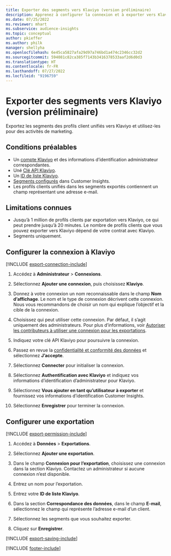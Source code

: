```yaml
---
title: Exporter des segments vers Klaviyo (version préliminaire)
description: Apprenez à configurer la connexion et à exporter vers Klaviyo.
ms.date: 07/25/2022
ms.reviewer: mhart
ms.subservice: audience-insights
ms.topic: conceptual
author: pkieffer
ms.author: philk
manager: shellyha
ms.openlocfilehash: 6e45ca5827afa29d97a746bd1a474c2346cc32d2
ms.sourcegitcommit: 594081c82ca385f7143b3416378533aaf2d6d0d3
ms.translationtype: HT
ms.contentlocale: fr-FR
ms.lasthandoff: 07/27/2022
ms.locfileid: "9196759"
---
```

# <a name="export-segments-to-klaviyo-preview"></a>Exporter des segments vers Klaviyo (version préliminaire)

Exportez les segments des profils client unifiés vers Klaviyo et utilisez-les pour des activités de marketing.

## <a name="prerequisites"></a>Conditions préalables

- Un [compte Klaviyo](https://www.klaviyo.com/) et des informations d’identification administrateur correspondantes.
- Uné [Clé API Klaviyo](https://help.klaviyo.com/hc/articles/115005062267-How-to-Manage-Your-Account-s-API-Keys).
- Un [ID de liste Klaviyo](https://help.klaviyo.com/hc/articles/115005078647-How-to-Find-a-List-ID).
- [Segments configurés](segments.md) dans Customer Insights.
- Les profils clients unifiés dans les segments exportés contiennent un champ représentant une adresse e-mail.

## <a name="known-limitations"></a>Limitations connues

- Jusqu’à 1 million de profils clients par exportation vers Klaviyo, ce qui peut prendre jusqu’à 20 minutes. Le nombre de profils clients que vous pouvez exporter vers Klaviyo dépend de votre contrat avec Klaviyo.
- Segments uniquement.

## <a name="set-up-connection-to-klaviyo"></a>Configurer la connexion à Klaviyo

[!INCLUDE [export-connection-include](includes/export-connection-admn.md)]

1. Accédez à **Administrateur** > **Connexions**.

1. Sélectionnez **Ajouter une connexion**, puis choisissez **Klaviyo**.

1. Donnez à votre connexion un nom reconnaissable dans le champ **Nom d’affichage**. Le nom et le type de connexion décrivent cette connexion. Nous vous recommandons de choisir un nom qui explique l’objectif et la cible de la connexion.

1. Choisissez qui peut utiliser cette connexion. Par défaut, il s’agit uniquement des administrateurs. Pour plus d’informations, voir [Autoriser les contributeurs à utiliser une connexion pour les exportations](connections.md#allow-contributors-to-use-a-connection-for-exports).

1. Indiquez votre clé API Klaviyo pour poursuivre la connexion.

1. Passez en revue la [confidentialité et conformité des données](connections.md#data-privacy-and-compliance) et sélectionnez **J’accepte**.

1. Sélectionnez **Connecter** pour initialiser la connexion.

1. Sélectionnez **Authentification avec Klaviyo** et indiquez vos informations d’identification d’administrateur pour Klaviyo.

1. Sélectionnez **Vous ajouter en tant qu’utilisateur à exporter** et fournissez vos informations d’identification Customer Insights.

1. Sélectionnez **Enregistrer** pour terminer la connexion.

## <a name="configure-an-export"></a>Configurer une exportation

[!INCLUDE [export-permission-include](includes/export-permission.md)]

1. Accédez à **Données** > **Exportations**.

1. Sélectionnez **Ajouter une exportation**.

1. Dans le champ **Connexion pour l’exportation**, choisissez une connexion dans la section Klaviyo. Contactez un administrateur si aucune connexion n’est disponible.

1. Entrez un nom pour l’exportation.

1. Entrez votre **ID de liste Klaviyo**.

1. Dans la section **Correspondance des données**, dans le champ **E-mail**, sélectionnez le champ qui représente l’adresse e-mail d’un client.

1. Sélectionnez les segments que vous souhaitez exporter.

1. Cliquez sur **Enregistrer**.

[!INCLUDE [export-saving-include](includes/export-saving.md)]

[!INCLUDE [footer-include](includes/footer-banner.md)]
